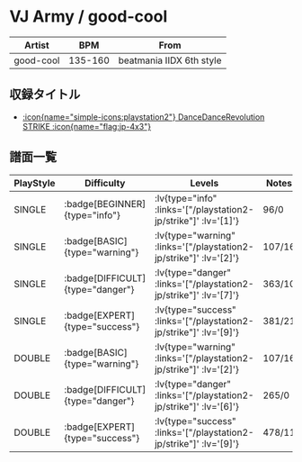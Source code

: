 # VJ Army / good-cool

|Artist|BPM|From|
|------|---|----|
|good-cool|135-160|beatmania IIDX 6th style|

## 収録タイトル

- [ :icon{name="simple-icons:playstation2"} DanceDanceRevolution STRIKE :icon{name="flag:jp-4x3"} ](/playstation2-jp/strike)

## 譜面一覧

|PlayStyle|Difficulty|Levels|Notes|Movie|
|---------|----------|------|-----|-----|
|SINGLE| :badge[BEGINNER]{type="info"} | :lv{type="info" :links='["/playstation2-jp/strike"]' :lv='[1]'} |96/0||
|SINGLE| :badge[BASIC]{type="warning"} | :lv{type="warning" :links='["/playstation2-jp/strike"]' :lv='[2]'} |107/16||
|SINGLE| :badge[DIFFICULT]{type="danger"} | :lv{type="danger" :links='["/playstation2-jp/strike"]' :lv='[7]'} |363/10||
|SINGLE| :badge[EXPERT]{type="success"} | :lv{type="success" :links='["/playstation2-jp/strike"]' :lv='[9]'} |381/21||
|DOUBLE| :badge[BASIC]{type="warning"} | :lv{type="warning" :links='["/playstation2-jp/strike"]' :lv='[2]'} |107/16||
|DOUBLE| :badge[DIFFICULT]{type="danger"} | :lv{type="danger" :links='["/playstation2-jp/strike"]' :lv='[6]'} |265/0||
|DOUBLE| :badge[EXPERT]{type="success"} | :lv{type="success" :links='["/playstation2-jp/strike"]' :lv='[9]'} |478/11||
